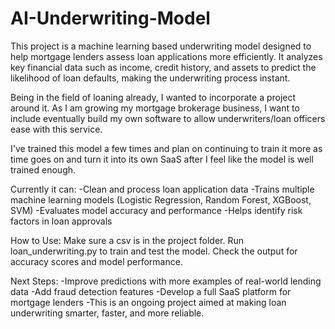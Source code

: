 # AI-Underwriting-Model
This project is a machine learning based underwriting model designed to help mortgage lenders assess loan applications more efficiently. It analyzes key financial data such as income, credit history, and assets to predict the likelihood of loan defaults, making the underwriting process instant.

Being in the field of loaning already, I wanted to incorporate a project around it. As I am growing my mortgage brokerage business, I want to include eventually build my own software to allow underwriters/loan officers ease with this service. 

I've trained this model a few times and plan on continuing to train it more as time goes on and turn it into its own SaaS after I feel like the model is well trained enough.

Currently it can:
-Clean and process loan application data
-Trains multiple machine learning models (Logistic Regression, Random Forest, XGBoost, SVM)
-Evaluates model accuracy and performance
-Helps identify risk factors in loan approvals

How to Use:
Make sure a csv is in the project folder.
Run loan_underwriting.py to train and test the model.
Check the output for accuracy scores and model performance.

Next Steps:
-Improve predictions with more examples of real-world lending data
-Add fraud detection features
-Develop a full SaaS platform for mortgage lenders
-This is an ongoing project aimed at making loan underwriting smarter, faster, and more reliable.
